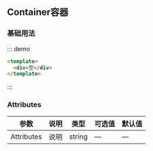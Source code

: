 ## Container容器


### 基础用法


::: demo
```html  
<template>
  <div>空</div>
</template>
```
:::

### Attributes

| 参数      | 说明    | 类型      | 可选值       | 默认值   |
|---------- |-------- |---------- |-------------  |-------- |
| Attributes     | 说明   | string  |  —   |   —   |

